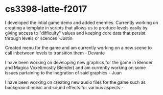 # cs3398-latte-f2017

I developed the intial game demo and added enemies. Currently working on creating a template in scripts that allows us to produce levels easily by giving access to "difficulty" values and keeping core data that persist through levels or scences -Justin

Created menu for the game and am currently working on a new scene to call inbetween levels to transition them - Devante

I have been working on developing new graphics for the game in Blender and Magica Voxel(mostly Blender) and am currently working on some issues partaining to the inegration of said graphics - Juan

I have been working on creating new audio files for the game such as background music and sound effects for various aspects - 
